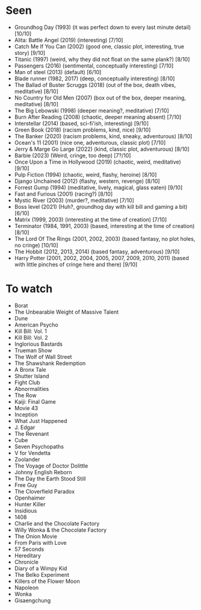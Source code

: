 # Seen

 - Groundhog Day (1993) (it was perfect down to every last minute detail) [10/10]
 - Alita: Battle Angel (2019) (interesting) [7/10]
 - Catch Me If You Can (2002) (good one, classic plot, interesting, true story) [9/10]
 - Titanic (1997) (weird, why they did not float on the same plank?) [8/10]
 - Passengers (2016) (sentimental, conceptually interesting) [7/10]
 - Man of steel (2013) (default) [6/10]
 - Blade runner (1982, 2017) (deep, conceptually interesting) [8/10]
 - The Ballad of Buster Scruggs (2018) (out of the box, death vibes, meditative) [8/10]
 - No Country for Old Men (2007) (box out of the box, deeper meaning, meditative) [8/10]
 - The Big Lebowski (1998) (deeper meaning?, meditative) [7/10]
 - Burn After Reading (2008) (chaotic, deeper meaning absent) [7/10]
 - Interstellar (2014) (based, sci-fi'ish, interesting) [9/10]
 - Green Book (2018) (racism problems, kind, nice) [9/10]
 - The Banker (2020) (racism problems, kind, sneaky, adventurous) [8/10]
 - Ocean's 11 (2001) (nice one, adventurous, classic plot) [7/10]
 - Jerry & Marge Go Large (2022) (kind, classic plot, adventurous) [8/10]
 - Barbie (2023) (Weird, cringe, too deep) [7?/10]
 - Once Upon a Time in Hollywood (2019) (chaotic, weird, meditative) [9/10]
 - Pulp Fiction (1994) (chaotic, weird, flashy, heroine) [8/10]
 - Django Unchained (2012) (flashy, western, revenge) [8/10]
 - Forrest Gump (1994) (meditative, lively, magical, glass eaten) [9/10]
 - Fast and Furious (2001) (racing?) [8/10]
 - Mystic River (2003) (murder?, meditative) [7/10]
 - Boss level (2021) (Huh?, groundhog day with kill bill and gaming a bit) [6/10]
 - Matrix (1999, 2003) (interesting at the time of creation) [7/10]
 - Terminator (1984, 1991, 2003) (based, interesting at the time of creation) [8/10]
 - The Lord Of The Rings (2001, 2002, 2003) (based fantasy, no plot holes, no cringe) [10/10]
 - The Hobbit (2012, 2013, 2014) (based fantasy, adventurous) [9/10]
 - Harry Potter (2001, 2002, 2004, 2005, 2007, 2009, 2010, 2011) (based with little pinches of cringe here and there) [9/10]


# To watch

 - Borat
 - The Unbearable Weight of Massive Talent
 - Dune
 - American Psycho
 - Kill Bill: Vol. 1
 - Kill Bill: Vol. 2
 - Inglorious Bastards
 - Trueman Show
 - The Wolf of Wall Street
 - The Shawshank Redemption
 - A Bronx Tale
 - Shutter Island
 - Fight Club
 - Abnormalities
 - The Row
 - Kaiji: Final Game
 - Movie 43
 - Inception
 - What Just Happened
 - J. Edgar
 - The Revenant
 - Cube
 - Seven Psychopaths
 - V for Vendetta
 - Zoolander
 - The Voyage of Doctor Dolittle
 - Johnny English Reborn
 - The Day the Earth Stood Still
 - Free Guy
 - The Cloverfield Paradox
 - Openhaimer
 - Hunter Killer
 - Insidious
 - 1408
 - Charlie and the Chocolate Factory
 - Willy Wonka & the Chocolate Factory
 - The Onion Movie
 - From Paris with Love
 - 57 Seconds
 - Hereditary
 - Chronicle
 - Diary of a Wimpy Kid
 - The Belko Experiment
 - Killers of the Flower Moon
 - Napoleon
 - Wonka
 - Gisaengchung
